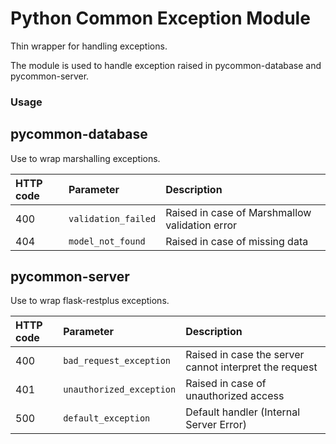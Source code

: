 # Python Common Exception Module #

Thin wrapper for handling exceptions.

The module is used to handle exception raised in pycommon-database and pycommon-server.

### Usage ###

## pycommon-database ##

Use to wrap marshalling exceptions.

| HTTP code | Parameter           | Description                                    |
|:----------|:--------------------|:-----------------------------------------------|
| 400       | `validation_failed` | Raised in case of Marshmallow validation error |
| 404       | `model_not_found`   | Raised in case of missing data                 |


## pycommon-server ##

Use to wrap flask-restplus exceptions.

| HTTP code | Parameter                | Description                                            |
|:----------|:-------------------------|:-------------------------------------------------------|
| 400       | `bad_request_exception`  | Raised in case the server cannot interpret the request |
| 401       | `unauthorized_exception` | Raised in case of unauthorized access                  |
| 500       | `default_exception`      | Default handler (Internal Server Error)                |
